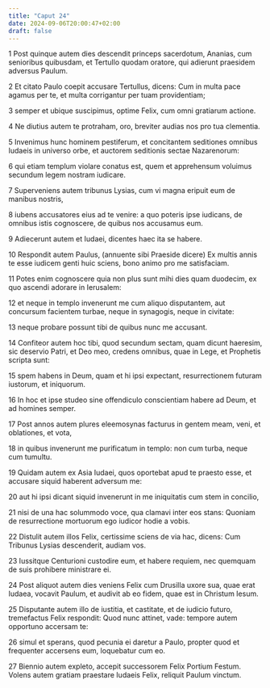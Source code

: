 ```yaml
---
title: "Caput 24"
date: 2024-09-06T20:00:47+02:00
draft: false
---
```



1 Post quinque autem dies descendit princeps sacerdotum, Ananias, cum senioribus quibusdam, et Tertullo quodam oratore, qui adierunt praesidem adversus Paulum.

2 Et citato Paulo coepit accusare Tertullus, dicens: Cum in multa pace agamus per te, et multa corrigantur per tuam providentiam;

3 semper et ubique suscipimus, optime Felix, cum omni gratiarum actione.

4 Ne diutius autem te protraham, oro, breviter audias nos pro tua clementia.

5 Invenimus hunc hominem pestiferum, et concitantem seditiones omnibus Iudaeis in universo orbe, et auctorem seditionis sectae Nazarenorum:

6 qui etiam templum violare conatus est, quem et apprehensum voluimus secundum legem nostram iudicare.

7 Superveniens autem tribunus Lysias, cum vi magna eripuit eum de manibus nostris,

8 iubens accusatores eius ad te venire: a quo poteris ipse iudicans, de omnibus istis cognoscere, de quibus nos accusamus eum.

9 Adiecerunt autem et Iudaei, dicentes haec ita se habere.

10 Respondit autem Paulus, (annuente sibi Praeside dicere) Ex multis annis te esse iudicem genti huic sciens, bono animo pro me satisfaciam.

11 Potes enim cognoscere quia non plus sunt mihi dies quam duodecim, ex quo ascendi adorare in Ierusalem:

12 et neque in templo invenerunt me cum aliquo disputantem, aut concursum facientem turbae, neque in synagogis, neque in civitate:

13 neque probare possunt tibi de quibus nunc me accusant.

14 Confiteor autem hoc tibi, quod secundum sectam, quam dicunt haeresim, sic deservio Patri, et Deo meo, credens omnibus, quae in Lege, et Prophetis scripta sunt:

15 spem habens in Deum, quam et hi ipsi expectant, resurrectionem futuram iustorum, et iniquorum.

16 In hoc et ipse studeo sine offendiculo conscientiam habere ad Deum, et ad homines semper.

17 Post annos autem plures eleemosynas facturus in gentem meam, veni, et oblationes, et vota,

18 in quibus invenerunt me purificatum in templo: non cum turba, neque cum tumultu.

19 Quidam autem ex Asia Iudaei, quos oportebat apud te praesto esse, et accusare siquid haberent adversum me:

20 aut hi ipsi dicant siquid invenerunt in me iniquitatis cum stem in concilio,

21 nisi de una hac solummodo voce, qua clamavi inter eos stans: Quoniam de resurrectione mortuorum ego iudicor hodie a vobis.

22 Distulit autem illos Felix, certissime sciens de via hac, dicens: Cum Tribunus Lysias descenderit, audiam vos.

23 Iussitque Centurioni custodire eum, et habere requiem, nec quemquam de suis prohibere ministrare ei.

24 Post aliquot autem dies veniens Felix cum Drusilla uxore sua, quae erat Iudaea, vocavit Paulum, et audivit ab eo fidem, quae est in Christum Iesum.

25 Disputante autem illo de iustitia, et castitate, et de iudicio futuro, tremefactus Felix respondit: Quod nunc attinet, vade: tempore autem opportuno accersam te:

26 simul et sperans, quod pecunia ei daretur a Paulo, propter quod et frequenter accersens eum, loquebatur cum eo.

27 Biennio autem expleto, accepit successorem Felix Portium Festum. Volens autem gratiam praestare Iudaeis Felix, reliquit Paulum vinctum.

